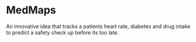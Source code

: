 # MedMaps
An innovative idea that tracks a patients heart rate, diabetes and drug intake to predict a safety check up before its too late.
